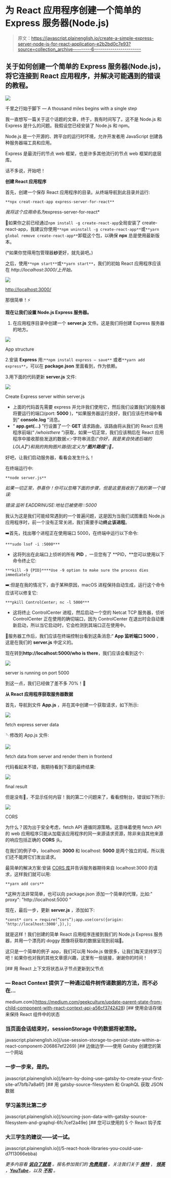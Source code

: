 # 为 React 应用程序创建一个简单的 Express 服务器(Node.js)

> 原文：<https://javascript.plainenglish.io/create-a-simple-express-server-node-js-for-react-application-e2b2bd0c7e93?source=collection_archive---------6----------------------->

## 关于如何创建一个简单的 Express 服务器(Node.js)，将它连接到 React 应用程序，并解决可能遇到的错误的教程。

![](img/d0a4470412c058d19be355909163c15d.png)

千里之行始于脚下 — A thousand miles begins with a single step

我一直想写一篇关于这个话题的文章，终于，我有时间写了。这不是 Node.js 和 Express 是什么的问题。我假设您已经安装了 Node.js 和 npm。

Node.js 是一个开源的、跨平台的运行时环境，允许开发者用 JavaScript 创建各种服务器端工具和应用。

Express 是最流行的节点 web 框架，也是许多其他流行的节点 web 框架的底层库。

话不多说，开始吧！

**创建 React 应用程序**

首先，创建一个保存 React 应用程序的目录。从终端导航到此目录并运行:

```
**npx creat-react-app express-server-for-react**
```

*我将这个应用命名为*express-server-for-react*

🍁如果你之前已经通过`npm install -g create-react-app`全局安装了 create-react-app，我建议你使用`**npm uninstall -g create-react-app**`或`**yarn global remove create-react-app**`卸载这个包，以确保 **npx** 总是使用最新版本。

(*如果你觉得用包管理器**纱**更好，就先装吧。)

之后，使用`**npm start**`或`**yarn start**`，我们的初始 React 应用程序应该在 *http://localhost:3000/上开始。*

![](img/ed519e8f570f876ee5dee5830b735edb.png)

[http://localhost:3000/](http://localhost:3000/)

那很简单！⚡️

**现在让我们设置 Node.js Express 服务器。**

1.  在应用程序目录中创建一个 **server.js** 文件。这是我们将创建 Express 服务器的地方。

![](img/3027b5c983cb9656fc6d2c96fc91d306.png)

App structure

2.安装 **Express** 用:`**npm install express — save**` 或者`**yarn add express**`，可以在 **package.json** 里面看到，作为依赖。

3.用下面的代码更新 **server.js** 文件:

![](img/7053ee910f8bad805cfe3b9fbd1cb654.png)

Create Express server within server.js

*   上面的代码首先需要 express 并允许我们使用它，然后我们设置我们的服务器将要运行的端口(port: **5000** )，*如果服务器运行良好，我们应该在终端中看到“ **console.log** ”消息。
*   “ **app.get(…)** ”行设置了一个 **GET** 请求路由，该路由将从我们的 React 应用程序前端(“ */whoisthere* ”)获取，如果一切正常，我们应该稍后在 React 应用程序中接收那些发送的数据:👉字符串消息(“*你好，我是来自快递后端的 LOLA】”)和我的狗狗图片路径(定义为“**图片路径**”)🌼。*

好吧，让我们启动服务器，看看会发生什么！

在终端运行中:

```
**node server.js**
```

*如果一切正常，恭喜你！你可以忽略下面的步骤，但是这里我收到了我的第一个错误:*

*错误:监听 EADDRINUSE:地址已被使用:::5000*

我认为这是我们可能经常遇到的一个普遍问题，这是因为当我们试图重启 Node.js 应用程序时，前一个没有正常关闭，我们需要手动**终止该进程**。

➡️首先，找出哪个进程正在使用端口 5000，在终端中运行以下命令:

```
***sudo lsof -i :5000***
```

*   这将列出在此端口上侦听的所有 **PID** ，一旦您有了 **PID，**您可以使用以下命令终止它:

```
***kill -9 {PID}****Use -9 option to make sure the process dies immediately
```

➡️:但是在我的情况下，由于某种原因，macOS 进程保持自动生成，运行这个命令应该可以修复它:

```
***pkill ControlCenter; nc -l 5000***
```

*   这将终止 ControlCenter 进程，然后启动一个空的 Netcat TCP 服务器，侦听 ControlCenter 正在使用的确切端口，因为 ControlCenter 在退出时会自动重新启动，所以当它启动时，它会检测到其端口正在使用中。

🎀服务器工作后，我们应该在终端控制台看到这条消息:“ **App 监听端口 5000** ，这是在我们的 **server.js** 中定义的。

现在转到**http://localhost:5000/who is there**，我们应该会看到这个:

![](img/e52cfec898124334a4d6ea54ce02a352.png)

server is running on port 5000

到这一点，我们已经做了差不多 70%！🍬

**从 React 应用程序获取服务器数据**

首先，导航到文件 **App.js** ，并在其中创建一个获取请求，如下所示:

![](img/4e5ed5cf7e51d35fccd1a050f5174413.png)

fetch express server data

🪡修改的 App.js 文件:

![](img/69ba7d435c5e4a7b9fdb1fea231772d0.png)

fetch data from server and render them in frontend

代码看起来不错，我期待看到下面的最终结果:

![](img/86ce928d1bcdea9d9ce4c0e2cafafec5.png)

final result

但是没有🔴，不显示任何内容！我的第二个问题来了，看看控制台，错误如下所示:

![](img/ad75ec2733a5220750c7cee103348a23.png)

CORS

为什么？因为出于安全考虑，fetch API 遵循同源策略。这意味着使用 fetch API 的 web 应用程序只能从加载该应用程序的同一来源请求资源，除非来自其他来源的响应包括正确的 **CORS** 头。

在我们的例子中，localhost: **3000** 和 localhost: **5000** 是两个独立的域，所以我们还不能跨它们发出请求。

最简单的解决方案:安装 [CORS 库](https://www.npmjs.com/package/cors)并告诉服务器期待来自 localhost:3000 的请求，这样我们就可以用:

```
**yarn add cors**
```

*这种方法非常简单，也可以向 package.json 添加一个简单的代理，比如:" proxy": "http://localhost:5000 "

现在，最后一步，更新 **server.js** ，添加如下:

```
*const* cors = require(“cors”);app.use(cors({origin: ‘http://localhost:3000',}),);
```

就是这样！我们创建的简单 React 应用程序连接到我们的 Node.js Express 服务器，并用一个漂亮的 doggy 图像将获取的数据呈现到前端🎈。

这只是一个简单的例子 app，我们可以用 Node.js 做很多，让我们每天坚持学习吧！如果你也对我的其他文章感兴趣，这里有一些链接，谢谢你的时间！

[](https://medium.com/geekculture/update-parent-state-from-child-component-with-react-context-api-a56cf3742428) [## 用 React 上下文将状态从子节点更新到父节点

### — React Context 提供了一种通过组件树传递数据的方法，而不必在…

medium.com](https://medium.com/geekculture/update-parent-state-from-child-component-with-react-context-api-a56cf3742428) [](/use-session-storage-to-persist-state-within-a-react-component-206867ef2269) [## 使用会话存储来保持 React 组件中的状态

### 当页面会话结束时，sessionStorage 中的数据将被清除。

javascript.plainenglish.io](/use-session-storage-to-persist-state-within-a-react-component-206867ef2269) [](/learn-by-doing-use-gatsby-to-create-your-first-site-af7bfb7a8a6f) [## 边做边学——使用 Gatsby 创建您的第一个网站

### 一步一步来，是的。

javascript.plainenglish.io](/learn-by-doing-use-gatsby-to-create-your-first-site-af7bfb7a8a6f) [](/sourcing-json-data-with-gatsby-source-filesystem-and-graphql-6fc7cef2a49e) [## 用 gatsby-source-filesystem 和 GraphQL 获取 JSON 数据

### 学习盖茨比第二步

javascript.plainenglish.io](/sourcing-json-data-with-gatsby-source-filesystem-and-graphql-6fc7cef2a49e) [](/5-react-hook-libraries-you-could-use-d7f13066ebba) [## 您可以使用的 5 个 React 钩子库

### 大三学生的建议——试一试。

javascript.plainenglish.io](/5-react-hook-libraries-you-could-use-d7f13066ebba) 

*更多内容看* [***说白了就是***](https://plainenglish.io/) *。报名参加我们的* [***免费周报***](http://newsletter.plainenglish.io/) *。关注我们关于* [***推特***](https://twitter.com/inPlainEngHQ) ， [***领英***](https://www.linkedin.com/company/inplainenglish/) *，*[***YouTube***](https://www.youtube.com/channel/UCtipWUghju290NWcn8jhyAw)*，以及* [***不和***](https://discord.gg/GtDtUAvyhW) *。*